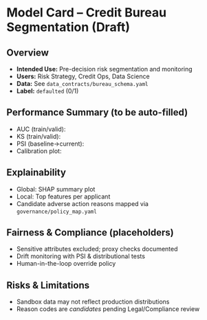 # Model Card – Credit Bureau Segmentation (Draft)

## Overview
- **Intended Use:** Pre-decision risk segmentation and monitoring
- **Users:** Risk Strategy, Credit Ops, Data Science
- **Data:** See `data_contracts/bureau_schema.yaml`
- **Label:** `defaulted` (0/1)

## Performance Summary (to be auto-filled)
- AUC (train/valid):
- KS (train/valid):
- PSI (baseline->current):
- Calibration plot:

## Explainability
- Global: SHAP summary plot
- Local: Top features per applicant
- Candidate adverse action reasons mapped via `governance/policy_map.yaml`

## Fairness & Compliance (placeholders)
- Sensitive attributes excluded; proxy checks documented
- Drift monitoring with PSI & distributional tests
- Human-in-the-loop override policy

## Risks & Limitations
- Sandbox data may not reflect production distributions
- Reason codes are *candidates* pending Legal/Compliance review
